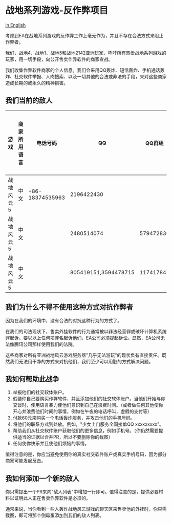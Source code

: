 # 战地系列游戏-反作弊项目

[in English](./README.md)

考虑到EA在战地系列游戏的反作弊工作上毫无作为，并且不存在合法方式来阻止作弊者。

我们，战地4、战地1、战地5和战地2142亚洲玩家，呼吁所有热爱战地系列游戏的玩家，用一切手段，向公开售卖作弊软件的商家宣战。

我们收集作弊软件商家的个人信息。我们会采用QQ轰炸、短信轰炸、手机通话轰炸、社交软件举报、人肉搜索、以及一切其他的合法或非法的手段，来对这些商家造成长期的或永久的精神损害。

## 我们当前的敌人

|游戏      |商家所用语言|电话号码       |QQ        |QQ群组    |微信  |百度云网盘|作弊软件售卖证明   |
|----------|------------|---------------|----------|----------|------|----------|-------------------|
|战地风云 5|中文        |+86-18374535963|2196422430|          |      |qsesqw    |[link](proof/1.png)|
|战地风云 5|中文        |               |2480514074|579472830 |      |          |[link](proof/2.png)|
|战地风云 5|中文        |     |805419151,3594478715|117417842 |      |          |[3](proof/3.jpg) [4](proof/4.png) [5](proof/5.png) [6](proof/6.png)|

## 我们为什么不得不使用这种方式对抗作弊者

因为在我们的环境中，没有合法的对抗这种行为的方式了。

在我们的司法现状下，售卖外挂软件的行为通常被以非法经营罪或破坏计算机系统罪起诉。要以以上任何项罪名起诉他们，EA公司必须提起诉讼。显然，EA公司无法像腾讯公司那样使用我们的法院。

这些商家对所有亚洲战地风云游戏服务器"几乎无法游玩"的现状负有直接责任。既然我们无法用干净的方式来对抗他们，我们至少可以用脏的方式解决问题。

## 我如何帮助此战争

1. 举报他们的社交软体账户。
2. 假装你自己要购买作弊软件，并且添加他们的社交软体账户。当他们开始与你交谈时，使用语言暴力使他们意识到自己在浪费时间。（或者做任何其他使你开心并浪费他们时间的事情，例如在午夜的电话呼叫，虚假的支付等）
3. 付款60元来购买一个电话轰炸服务，并攻击他们的手机号码。
4. 将他们的联系方式到处放。例如，"少女上门服务全国接单QQ xxxxxxxxx"。
5. 帮助我们从社交软件账户获取他们的更多信息，例如手机号。（你仍然需要提供适当的证据以合并PR，所以不要删除你的截图）
6. 任何使你快乐并且使他们烦恼的事情。

值得注意的是，你应当避免使用你的真实社交软件账户或真实手机号码，因为部分商家可能发起反击。

## 我如何添加一个新的敌人

你只需提出一个PR来向"敌人列表"中增加一行即可。值得注意的是，提供必要材料以证明此人正在售卖作弊软件是必须的。

通常来说，当你看到一些人轰炸战地风云游戏的聊天区来售卖他的外挂时，你只需截图，即可将那个倒霉蛋添加到我们的敌人列表。

